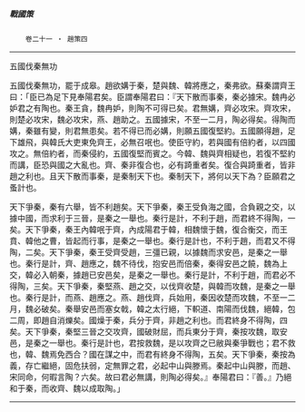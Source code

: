 

##### 戰國策
　　`卷二十一 ‧ 趙策四`

* * *

五國伐秦無功

五國伐秦無功，罷于成皋。趙欲媾于秦，楚與魏、韓將應之，秦弗欲。蘇秦謂齊王曰：「臣已為足下見奉陽君矣。臣謂奉陽君曰：『天下散而事秦，秦必據宋。魏冉必妒君之有陶也。秦王貪，魏冉妒，則陶不可得已矣。君無媾，齊必攻宋。齊攻宋，則楚必攻宋，魏必攻宋，燕、趙助之。五國據宋，不至一二月，陶必得矣。得陶而媾，秦雖有變，則君無患矣。若不得已而必媾，則願五國復堅約。五國願得趙，足下雄飛，與韓氏大吏東免齊王，必無召呡也。使臣守約，若與國有倍約者，以四國攻之。無倍約者，而秦侵約，五國復堅而賓之。今韓、魏與齊相疑也，若復不堅約而講，臣恐與國之大亂也。齊、秦非復合也，必有踦重者矣。復合與踦重者，皆非趙之利也。且天下散而事秦，是秦制天下也。秦制天下，將何以天下為？臣願君之蚤計也。

天下爭秦，秦有六舉，皆不利趙矣。天下爭秦，秦王受負海之國，合負親之交，以據中國，而求利于三晉，是秦之一舉也。秦行是計，不利于趙，而君終不得陶，一矣。天下爭秦，秦王內韓呡于齊，內成陽君于韓，相魏懷于魏，復合衡交，而王賁、韓他之曹，皆起而行事，是秦之一舉也。秦行是計也，不利于趙，而君又不得陶，二矣。天下爭秦，秦王受齊受趙，三彊已親，以據魏而求安邑，是秦之一舉也。秦行是計，齊、趙應之，魏不待伐，抱安邑而倍秦，秦得安邑之饒，魏為上交，韓必入朝秦，據趙已安邑矣，是秦之一舉也。秦行是計，不利于趙，而君必不得陶，三矣。天下爭秦，秦堅燕、趙之交，以伐齊收楚，與韓而攻魏，是秦之一舉也。秦行是計，而燕、趙應之。燕、趙伐齊，兵始用，秦因收楚而攻魏，不至一二月，魏必破矣。秦舉安邑而塞女戟，韓之太行絕，下軹道、南陽而伐魏，絕韓，包二周，即趙自消爍矣。國燥于秦，兵分于齊，非趙之利也。而君終身不得陶，四矣。天下爭秦，秦堅三晉之交攻齊，國破財屈，而兵東分于齊，秦按攻魏，取安邑，是秦之一舉也。秦行是計也，君按救魏，是以攻齊之已敝與秦爭戰也；君不救也，韓、魏焉免西合？國在謀之中，而君有終身不得陶，五矣。天下爭秦，秦按為義，存亡繼絕，固危扶弱，定無罪之君，必起中山與滕焉。秦起中山與滕，而趙、宋同命，何暇言陶？六矣。故曰君必無講，則陶必得矣。』奉陽君曰：『善。』乃絕和于秦，而收齊、魏以成取陶。」

* * *

